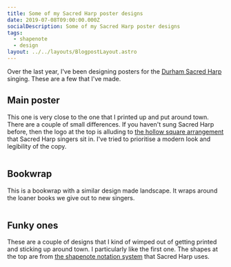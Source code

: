 ```yaml
---
title: Some of my Sacred Harp poster designs
date: 2019-07-08T09:00:00.000Z
socialDescription: Some of my Sacred Harp poster designs
tags:
  - shapenote
  - design
layout: ../../layouts/BlogpostLayout.astro
---
```



Over the last year, I've been designing posters for the [Durham Sacred Harp](https://durhamsacredharp.co.uk) singing. These are a few that I've made.

## Main poster

This one is very close to the one that I printed up and put around town. There are a couple of small differences. If you haven't sung Sacred Harp before, then the logo at the top is alluding to [the hollow square arrangement](https://en.wikipedia.org/wiki/Sacred_Harp#Singing_Sacred_Harp_music) that Sacred Harp singers sit in. I've tried to prioritise a modern look and legibility of the copy.


<a href="/images/blue_square.png">
<img src="/images/blue_square.png" alt="">
</a>


## Bookwrap

This is a bookwrap with a similar design made landscape. It wraps around the loaner books we give out to new singers.


<a href="/images/blue_square_bookwrap.png"><img src="/images/blue_square_bookwrap.png" alt=""></a>


## Funky ones

These are a couple of designs that I kind of wimped out of getting printed and sticking up around town. I particularly like the first one. The shapes at the top are from [the shapenote notation system](https://en.wikipedia.org/wiki/Sacred_Harp#The_music_and_its_notation) that Sacred Harp uses.


<a href="/images/funky_squares.png"><img src="/images/funky_squares.png" alt=""></a>



<a href="/images/funky_squares_gharish.png"><img src="/images/funky_squares_gharish.png" alt=""></a>

